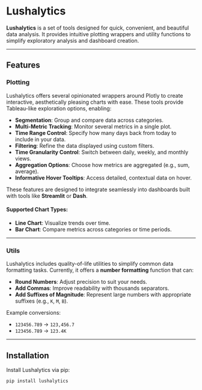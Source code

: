 # Lushalytics

**Lushalytics** is a set of tools designed for quick, convenient, and beautiful data analysis. It provides intuitive plotting wrappers and utility functions to simplify exploratory analysis and dashboard creation.

---

## Features

### **Plotting**
Lushalytics offers several opinionated wrappers around Plotly to create interactive, aesthetically pleasing charts with ease. These tools provide Tableau-like exploration options, enabling:

- **Segmentation**: Group and compare data across categories.
- **Multi-Metric Tracking**: Monitor several metrics in a single plot.
- **Time Range Control**: Specify how many days back from today to include in your data.
- **Filtering**: Refine the data displayed using custom filters.
- **Time Granularity Control**: Switch between daily, weekly, and monthly views.
- **Aggregation Options**: Choose how metrics are aggregated (e.g., sum, average).
- **Informative Hover Tooltips**: Access detailed, contextual data on hover.

These features are designed to integrate seamlessly into dashboards built with tools like **Streamlit** or **Dash**.

#### Supported Chart Types:
- **Line Chart**: Visualize trends over time.
- **Bar Chart**: Compare metrics across categories or time periods.

---

### **Utils**
Lushalytics includes quality-of-life utilities to simplify common data formatting tasks. Currently, it offers a **number formatting** function that can:

- **Round Numbers**: Adjust precision to suit your needs.
- **Add Commas**: Improve readability with thousands separators.
- **Add Suffixes of Magnitude**: Represent large numbers with appropriate suffixes (e.g., `K`, `M`, `B`).

Example conversions:
- `123456.789` → `123,456.7`
- `123456.789` → `123.4K`

---

## Installation

Install Lushalytics via pip:

```bash
pip install lushalytics